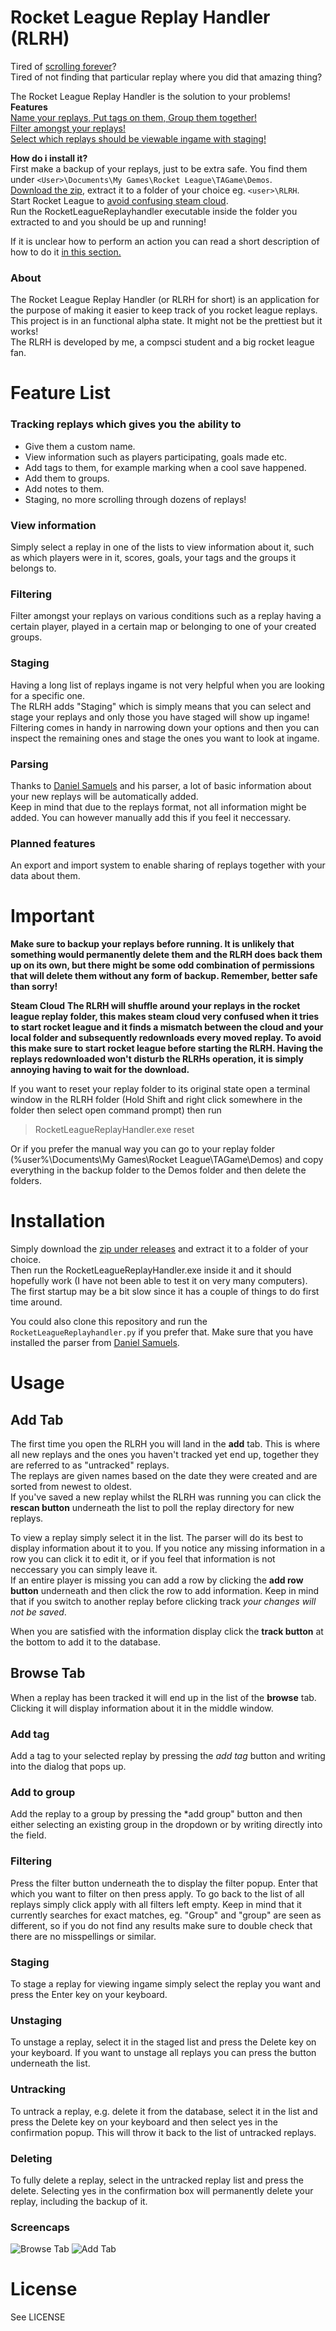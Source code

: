 # Rocket League Replay Handler (RLRH) #
Tired of [scrolling forever](https://gfycat.com/RadiantShortAnole)?  
Tired of not finding that particular replay where you did that amazing thing?

The Rocket League Replay Handler is the solution to your problems!  
**Features**  
[Name your replays, Put tags on them, Group them together!](http://i.imgur.com/7RVPGnt.png)  
[Filter amongst your replays!](http://i.imgur.com/Y0QahFD.png)  
[Select which replays should be viewable ingame with staging!](http://i.imgur.com/6IjIts7.png)


**How do i install it?**  
First make a backup of your replays, just to be extra safe. You find them under `<User>\Documents\My Games\Rocket League\TAGame\Demos`.  
[Download the zip](https://github.com/Zednosius/RocketLeagueReplayHandler/releases/download/v1.0.0-alpha/RLRH_v1.0.0-alpha.zip), extract it to a folder of your choice eg. `<user>\RLRH`.  
Start Rocket League to [avoid confusing steam cloud](https://github.com/Zednosius/RocketLeagueReplayHandler#important).  
Run the RocketLeagueReplayhandler executable inside the folder you extracted to and you should be up and running!

If it is unclear how to perform an action you can read a short description of how to do it [in this section.](https://github.com/Zednosius/RocketLeagueReplayHandler#Usage)


### About ###
The Rocket League Replay Handler (or RLRH for short) is an application for the purpose of making it easier to keep track of you rocket league replays.
This project is in an functional alpha state. It might not be the prettiest but it works!  
The RLRH is developed by me, a compsci student and a big rocket league fan.

# Feature List #
### Tracking replays which gives you the ability to ###

* Give them a custom name.
* View information such as players participating, goals made etc.
* Add tags to them, for example marking when a cool save happened.
* Add them to groups.
* Add notes to them.
* Staging, no more scrolling through dozens of replays!

### View information ###
Simply select a replay in one of the lists to view information about it, such as which players were in it, scores, goals, your tags and the groups it belongs to.

### Filtering ###
Filter amongst your replays on various conditions such as a replay having a certain player, played in a certain map or belonging to one of your created groups.

### Staging ###
Having a long list of replays ingame is not very helpful when you are looking for a specific one.  
The RLRH adds "Staging" which is simply means that you can select and stage your replays and only those you have staged will show up ingame!  
Filtering comes in handy in narrowing down your options and then you can inspect the remaining ones and stage the ones you want to look at ingame.

### Parsing ###
Thanks to [Daniel Samuels](https://github.com/danielsamuels/rocket-league-replay-parser) and his parser, a lot of basic information about your new replays will be automatically added.  
Keep in mind that due to the replays format, not all information might be added. You can however manually add this if you feel it neccessary.

### Planned features ###
An export and import system to enable sharing of replays together with your data about them.


# Important #
**Make sure to backup your replays before running. It is unlikely that something would permanently delete them and the RLRH does back them up on its own, but there might be some odd combination of permissions that will delete them without any form of backup. Remember, better safe than sorry!**

**Steam Cloud** 
**The RLRH will shuffle around your replays in the rocket league replay folder, this makes steam cloud very confused when it tries to start rocket league and it finds a mismatch between the cloud and your local folder and subsequently redownloads every moved replay. To avoid this make sure to start rocket league before starting the RLRH. Having the replays redownloaded won't disturb the RLRHs operation, it is simply annoying having to wait for the download.**

If you want to reset your replay folder to its original state open a terminal window in the RLRH folder (Hold Shift and right click somewhere in the folder then select open command prompt) then run
>RocketLeagueReplayHandler.exe reset

Or if you prefer the manual way you can go to your replay folder (%user%\Documents\My Games\Rocket League\TAGame\Demos) and copy everything in the backup folder to the Demos folder and then delete the folders.


# Installation #

Simply download the [zip under releases](https://github.com/Zednosius/RocketLeagueReplayHandler/releases) and extract it to a folder of your choice.  
Then run the RocketLeagueReplayHandler.exe inside it and it should hopefully work (I have not been able to test it on very many computers).  
The first startup may be a bit slow since it has a couple of things to do first time around.

You could also clone this repository and run the `RocketLeagueReplayhandler.py` if you prefer that. Make sure that you have installed the parser from [Daniel Samuels](https://github.com/danielsamuels/rocket-league-replay-parser).

# Usage #

## Add Tab ##
The first time you open the RLRH you will land in the **add** tab. This is where all new replays and the ones you haven't tracked yet end up, together they are referred to as "untracked" replays.  
The replays are given names based on the date they were created and are sorted from newest to oldest.  
If you've saved a new replay whilst the RLRH was running you can click the **rescan button** underneath the list to poll the replay directory for new replays.

To view a replay simply select it in the list. The parser will do its best to display information about it to you.
If you notice any missing information in a row you can click it to edit it, or if you feel that information is not neccessary you can simply leave it.  
If an entire player is missing you can add a row by clicking the **add row button** underneath and then click the row to add information.
Keep in mind that if you switch to another replay before clicking track *your changes will not be saved*.

When you are satisfied with the information display click the **track button** at the bottom to add it to the database.

## Browse Tab ##
When a replay has been tracked it will end up in the list of the **browse** tab. 
Clicking it will display information about it in the middle window.

### Add tag ###
Add a tag to your selected replay by pressing the *add tag* button and writing into the dialog that pops up.

### Add to group ###
Add the replay to a group by pressing the *add group" button and then either selecting an existing group in the dropdown or by writing directly into the field.


### Filtering ###
Press the filter button underneath the to display the filter popup. Enter that which you want to filter on then press apply. To go back to the list of all replays simply click apply with all filters left empty. Keep in mind that it currently searches for exact matches, eg. "Group" and "group" are seen as different, so if you do not find any results make sure to double check that there are no misspellings or similar.

### Staging ###
To stage a replay for viewing ingame simply select the replay you want and press the Enter key on your keyboard.

### Unstaging ###
To unstage a replay, select it in the staged list and press the Delete key on your keyboard. 
If you want to unstage all replays you can press the button underneath the list.

### Untracking ###
To untrack a replay, e.g. delete it from the database, select it in the list and press the Delete key on your keyboard and then select yes in the confirmation popup. This will throw it back to the list of untracked replays.

### Deleting ###
To fully delete a replay, select in the untracked replay list and press the delete. Selecting yes in the confirmation box will permanently delete your replay, including the backup of it.

### Screencaps ###

![Browse Tab](http://i.imgur.com/A4sleF7.png)
![Add Tab](http://i.imgur.com/XitT97P.png)

# License #
See LICENSE